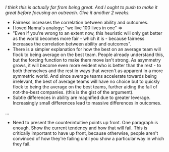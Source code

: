 *I think this is actually far from being great. And I ought to push to make it great before focusing on outreach. Give it another 2 weeks.*

- Fairness increases the correlation between ability and outcomes.
- I loved Nanna's analogy: "we live 100 lives in one" => 
- "Even if you're wrong to an extent now, this heuristic will only get better as the world becomes more fair - which it is - because fairness increases the correlation between ability and outcomes".
- There is a simpler explanation for how the best on an average team will flock to being average on the best team. People already understand this, but the forcing function to make them move isn't strong. As asymmetry grows, it will become even more evident who is better than the rest - to both themselves and the rest in ways that weren't as apparent in a more symmetric world. And since average teams accelerate towards being irrelevant, the best of average teams will have no choice but to quickly flock to being the average on the best teams, further aiding the fall of not-the-best companies. (this is the gist of the argument).
- Subtle differences in ability are magnified due to greater leverage. Increasingly small differences lead to massive differences in outcomes.

...

- Need to present the counterintuitive points up front. One paragraph is enough. Show the current tendency and how that will fail. This is critically important to have up front, because otherwise, people aren't convinced of how they're failing until you show a particular way in which they fail.